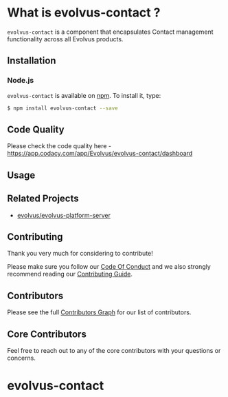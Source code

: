 # What is evolvus-contact ?

`evolvus-contact` is a component that encapsulates Contact management functionality across all Evolvus products.

## Installation

### Node.js
`evolvus-contact` is available on [npm](http://npmjs.org). To install it, type:

```bash
$ npm install evolvus-contact --save
```

## Code Quality
Please check the code quality here - https://app.codacy.com/app/Evolvus/evolvus-contact/dashboard
## Usage


## Related Projects
- [evolvus/evolvus-platform-server](https://github.com/Evolvus/evolvus-platform-server)

## Contributing
Thank you very much for considering to contribute!

Please make sure you follow our [Code Of Conduct](CODE_OF_CONDUCT.md) and we also strongly recommend reading our [Contributing Guide](CONTRIBUTING.md).


## Contributors

Please see the full [Contributors Graph](https://github.com/evolvus/evolvus-contact/graphs/contributors) for our list of contributors.

## Core Contributors

Feel free to reach out to any of the core contributors with your questions or
concerns.
# evolvus-contact
